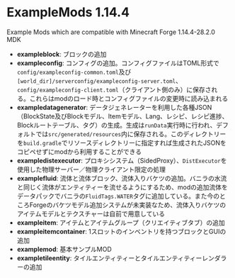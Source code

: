 # ExampleMods 1.14.4

Example Mods which are compatible with Minecraft Forge 1.14.4-28.2.0 MDK

- **exampleblock**: ブロックの追加
- **exampleconfig**: コンフィグの追加。コンフィグファイルはTOML形式で`config/exampleconfig-common.toml`及び`[world_dir]/serverconfig/exampleconfig-server.toml`、`config/exampleconfig-client.toml`（クライアント側のみ）に保存される。これらはmodのロード時とコンフィグファイルの変更時に読み込まれる
- **exampledatagenerator**: データジェネレーターを利用した各種JSON（BlockState及びBlockモデル、Itemモデル、Lang、レシピ、レシピ進捗、Blockルートテーブル、タグ）の生成。生成は`runData`実行時に行われ、デフォルトでは`src/generated/resources`内に保存される。このディレクトリーを`build.gradle`でリソースディレクトリーに指定すれば生成されたJSONをコピペせずにmodから利用することができる
- **exampledistexecutor**: プロキシシステム（SidedProxy）、`DistExecutor`を使用した物理サーバー／物理クライアント限定の処理
- **examplefluid**: 流体と流体ブロック、流体入りバケツの追加。バニラの水流と同じく流体がエンティティーを流せるようにするため、modの追加流体をデータパックでバニラの`FluidTags.WATER`タグに追加している。また今のところForgeのバケツモデル追加システムが未実装なため、流体入りバケツのアイテムモデルとテクスチャーは自前で用意している
- **exampleitem**: アイテムとアイテムグループ（クリエイティブタブ）の追加
- **exampleitemcontainer**: 1スロットのインベントリを持つブロックとGUIの追加
- **examplemod**: 基本サンプルMOD
- **exampletileentity**: タイルエンティティーとタイルエンティティーレンダラーの追加

